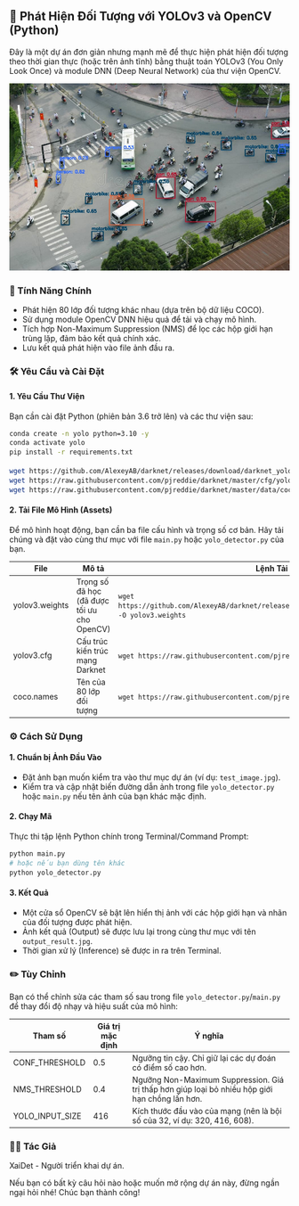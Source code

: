 ## 🚀 Phát Hiện Đối Tượng với YOLOv3 và OpenCV (Python)

Đây là một dự án đơn giản nhưng mạnh mẽ để thực hiện phát hiện đối tượng theo thời gian thực (hoặc trên ảnh tĩnh) bằng thuật toán YOLOv3 (You Only Look Once) và module DNN (Deep Neural Network) của thư viện OpenCV.

![Kết quả phát hiện](./output_result.jpg)

### 🎯 Tính Năng Chính

- Phát hiện 80 lớp đối tượng khác nhau (dựa trên bộ dữ liệu COCO).
- Sử dụng module OpenCV DNN hiệu quả để tải và chạy mô hình.
- Tích hợp Non-Maximum Suppression (NMS) để lọc các hộp giới hạn trùng lặp, đảm bảo kết quả chính xác.
- Lưu kết quả phát hiện vào file ảnh đầu ra.

### 🛠️ Yêu Cầu và Cài Đặt

#### 1. Yêu Cầu Thư Viện

Bạn cần cài đặt Python (phiên bản 3.6 trở lên) và các thư viện sau:

```bash
conda create -n yolo python=3.10 -y
conda activate yolo
pip install -r requirements.txt

wget https://github.com/AlexeyAB/darknet/releases/download/darknet_yolo_v3_optimal/yolov3.weights -O yolov3.weights
wget https://raw.githubusercontent.com/pjreddie/darknet/master/cfg/yolov3.cfg
wget https://raw.githubusercontent.com/pjreddie/darknet/master/data/coco.names


```

#### 2. Tải File Mô Hình (Assets)

Để mô hình hoạt động, bạn cần ba file cấu hình và trọng số cơ bản. Hãy tải chúng và đặt vào cùng thư mục với file `main.py` hoặc `yolo_detector.py` của bạn.

| File           | Mô tả                                       | Lệnh Tải (Linux/macOS)                                                                                                |
| -------------- | ------------------------------------------- | --------------------------------------------------------------------------------------------------------------------- |
| yolov3.weights | Trọng số đã học (đã được tối ưu cho OpenCV) | `wget https://github.com/AlexeyAB/darknet/releases/download/darknet_yolo_v3_optimal/yolov3.weights -O yolov3.weights` |
| yolov3.cfg     | Cấu trúc kiến trúc mạng Darknet             | `wget https://raw.githubusercontent.com/pjreddie/darknet/master/cfg/yolov3.cfg`                                       |
| coco.names     | Tên của 80 lớp đối tượng                    | `wget https://raw.githubusercontent.com/pjreddie/darknet/master/data/coco.names`                                      |

### ⚙️ Cách Sử Dụng

#### 1. Chuẩn bị Ảnh Đầu Vào

- Đặt ảnh bạn muốn kiểm tra vào thư mục dự án (ví dụ: `test_image.jpg`).
- Kiểm tra và cập nhật biến đường dẫn ảnh trong file `yolo_detector.py` hoặc `main.py` nếu tên ảnh của bạn khác mặc định.

#### 2. Chạy Mã

Thực thi tập lệnh Python chính trong Terminal/Command Prompt:

```bash
python main.py
# hoặc nếu bạn dùng tên khác
python yolo_detector.py
```

#### 3. Kết Quả

- Một cửa sổ OpenCV sẽ bật lên hiển thị ảnh với các hộp giới hạn và nhãn của đối tượng được phát hiện.
- Ảnh kết quả (Output) sẽ được lưu lại trong cùng thư mục với tên `output_result.jpg`.
- Thời gian xử lý (Inference) sẽ được in ra trên Terminal.

### ✏️ Tùy Chỉnh

Bạn có thể chỉnh sửa các tham số sau trong file `yolo_detector.py`/`main.py` để thay đổi độ nhạy và hiệu suất của mô hình:

| Tham số         | Giá trị mặc định | Ý nghĩa                                                                                         |
| --------------- | ---------------- | ----------------------------------------------------------------------------------------------- |
| CONF_THRESHOLD  | 0.5              | Ngưỡng tin cậy. Chỉ giữ lại các dự đoán có điểm số cao hơn.                                     |
| NMS_THRESHOLD   | 0.4              | Ngưỡng Non-Maximum Suppression. Giá trị thấp hơn giúp loại bỏ nhiều hộp giới hạn chồng lấn hơn. |
| YOLO_INPUT_SIZE | 416              | Kích thước đầu vào của mạng (nên là bội số của 32, ví dụ: 320, 416, 608).                       |

### 🧑‍💻 Tác Giả

XaiDet - Người triển khai dự án.

Nếu bạn có bất kỳ câu hỏi nào hoặc muốn mở rộng dự án này, đừng ngần ngại hỏi nhé! Chúc bạn thành công!
